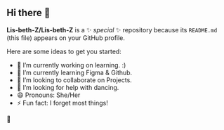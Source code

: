 ## Hi there 👋


**Lis-beth-Z/Lis-beth-Z** is a ✨ _special_ ✨ repository because its `README.md` (this file) appears on your GitHub profile.

Here are some ideas to get you started:

- 🔭 I’m currently working on learning. :)
- 🌱 I’m currently learning Figma & Github.
- 👯 I’m looking to collaborate on Projects.
- 🤔 I’m looking for help with dancing.
- 😄 Pronouns: She/Her
- ⚡ Fun fact: I forget most things!

👋
